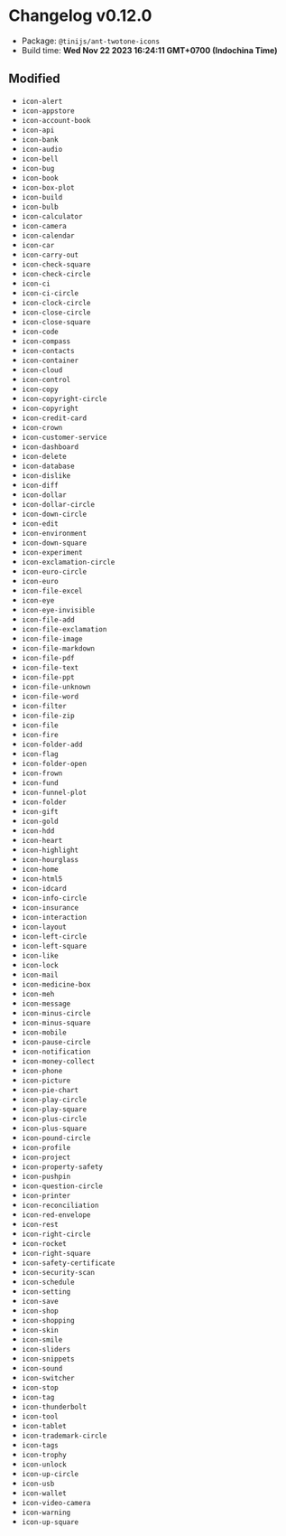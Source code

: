 # Changelog v0.12.0

- Package: `@tinijs/ant-twotone-icons`
- Build time: **Wed Nov 22 2023 16:24:11 GMT+0700 (Indochina Time)**

## Modified
- `icon-alert`
- `icon-appstore`
- `icon-account-book`
- `icon-api`
- `icon-bank`
- `icon-audio`
- `icon-bell`
- `icon-bug`
- `icon-book`
- `icon-box-plot`
- `icon-build`
- `icon-bulb`
- `icon-calculator`
- `icon-camera`
- `icon-calendar`
- `icon-car`
- `icon-carry-out`
- `icon-check-square`
- `icon-check-circle`
- `icon-ci`
- `icon-ci-circle`
- `icon-clock-circle`
- `icon-close-circle`
- `icon-close-square`
- `icon-code`
- `icon-compass`
- `icon-contacts`
- `icon-container`
- `icon-cloud`
- `icon-control`
- `icon-copy`
- `icon-copyright-circle`
- `icon-copyright`
- `icon-credit-card`
- `icon-crown`
- `icon-customer-service`
- `icon-dashboard`
- `icon-delete`
- `icon-database`
- `icon-dislike`
- `icon-diff`
- `icon-dollar`
- `icon-dollar-circle`
- `icon-down-circle`
- `icon-edit`
- `icon-environment`
- `icon-down-square`
- `icon-experiment`
- `icon-exclamation-circle`
- `icon-euro-circle`
- `icon-euro`
- `icon-file-excel`
- `icon-eye`
- `icon-eye-invisible`
- `icon-file-add`
- `icon-file-exclamation`
- `icon-file-image`
- `icon-file-markdown`
- `icon-file-pdf`
- `icon-file-text`
- `icon-file-ppt`
- `icon-file-unknown`
- `icon-file-word`
- `icon-filter`
- `icon-file-zip`
- `icon-file`
- `icon-fire`
- `icon-folder-add`
- `icon-flag`
- `icon-folder-open`
- `icon-frown`
- `icon-fund`
- `icon-funnel-plot`
- `icon-folder`
- `icon-gift`
- `icon-gold`
- `icon-hdd`
- `icon-heart`
- `icon-highlight`
- `icon-hourglass`
- `icon-home`
- `icon-html5`
- `icon-idcard`
- `icon-info-circle`
- `icon-insurance`
- `icon-interaction`
- `icon-layout`
- `icon-left-circle`
- `icon-left-square`
- `icon-like`
- `icon-lock`
- `icon-mail`
- `icon-medicine-box`
- `icon-meh`
- `icon-message`
- `icon-minus-circle`
- `icon-minus-square`
- `icon-mobile`
- `icon-pause-circle`
- `icon-notification`
- `icon-money-collect`
- `icon-phone`
- `icon-picture`
- `icon-pie-chart`
- `icon-play-circle`
- `icon-play-square`
- `icon-plus-circle`
- `icon-plus-square`
- `icon-pound-circle`
- `icon-profile`
- `icon-project`
- `icon-property-safety`
- `icon-pushpin`
- `icon-question-circle`
- `icon-printer`
- `icon-reconciliation`
- `icon-red-envelope`
- `icon-rest`
- `icon-right-circle`
- `icon-rocket`
- `icon-right-square`
- `icon-safety-certificate`
- `icon-security-scan`
- `icon-schedule`
- `icon-setting`
- `icon-save`
- `icon-shop`
- `icon-shopping`
- `icon-skin`
- `icon-smile`
- `icon-sliders`
- `icon-snippets`
- `icon-sound`
- `icon-switcher`
- `icon-stop`
- `icon-tag`
- `icon-thunderbolt`
- `icon-tool`
- `icon-tablet`
- `icon-trademark-circle`
- `icon-tags`
- `icon-trophy`
- `icon-unlock`
- `icon-up-circle`
- `icon-usb`
- `icon-wallet`
- `icon-video-camera`
- `icon-warning`
- `icon-up-square`

